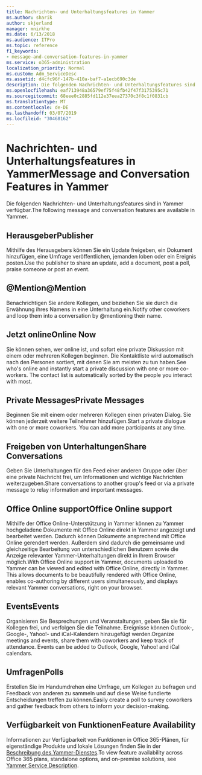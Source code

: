 ```yaml
---
title: Nachrichten- und Unterhaltungsfeatures in Yammer
ms.author: sharik
author: skjerland
manager: mnirkhe
ms.date: 6/13/2018
ms.audience: ITPro
ms.topic: reference
f1_keywords:
- message-and-conversation-features-in-yammer
ms.service: o365-administration
localization_priority: Normal
ms.custom: Adm_ServiceDesc
ms.assetid: d4cfc96f-147b-410a-baf7-a1ecb690c3de
description: Die folgenden Nachrichten- und Unterhaltungsfeatures sind in Yammer verfügbar.
ms.openlocfilehash: eaf713948a36579ef75f48fb42f47f3175395c71
ms.sourcegitcommit: 68eee0c2885fd112e37eea27370c3f8c1f0831cb
ms.translationtype: MT
ms.contentlocale: de-DE
ms.lasthandoff: 03/07/2019
ms.locfileid: "30468162"
---
```

# <a name="message-and-conversation-features-in-yammer"></a><span data-ttu-id="05d24-103">Nachrichten- und Unterhaltungsfeatures in Yammer</span><span class="sxs-lookup"><span data-stu-id="05d24-103">Message and Conversation Features in Yammer</span></span>

<span data-ttu-id="05d24-104">Die folgenden Nachrichten- und Unterhaltungsfeatures sind in Yammer verfügbar.</span><span class="sxs-lookup"><span data-stu-id="05d24-104">The following message and conversation features are available in Yammer.</span></span>
  
## <a name="publisher"></a><span data-ttu-id="05d24-105">Herausgeber</span><span class="sxs-lookup"><span data-stu-id="05d24-105">Publisher</span></span>
<span data-ttu-id="05d24-106"><a name="bkmk_Publisher"> </a></span><span class="sxs-lookup"><span data-stu-id="05d24-106"></span></span>

<span data-ttu-id="05d24-107">Mithilfe des Herausgebers können Sie ein Update freigeben, ein Dokument hinzufügen, eine Umfrage veröffentlichen, jemanden loben oder ein Ereignis posten.</span><span class="sxs-lookup"><span data-stu-id="05d24-107">Use the publisher to share an update, add a document, post a poll, praise someone or post an event.</span></span>
  
## <a name="mention"></a><span data-ttu-id="05d24-108">@Mention</span><span class="sxs-lookup"><span data-stu-id="05d24-108">@Mention</span></span>
<span data-ttu-id="05d24-109"><a name="bkmk_AtMention"> </a></span><span class="sxs-lookup"><span data-stu-id="05d24-109"></span></span>

<span data-ttu-id="05d24-110">Benachrichtigen Sie andere Kollegen, und beziehen Sie sie durch die Erwähnung ihres Namens in eine Unterhaltung ein.</span><span class="sxs-lookup"><span data-stu-id="05d24-110">Notify other coworkers and loop them into a conversation by @mentioning their name.</span></span>
  
## <a name="online-now"></a><span data-ttu-id="05d24-111">Jetzt online</span><span class="sxs-lookup"><span data-stu-id="05d24-111">Online Now</span></span>
<span data-ttu-id="05d24-112"><a name="bkmk_OnlineNow"> </a></span><span class="sxs-lookup"><span data-stu-id="05d24-112"></span></span>

<span data-ttu-id="05d24-p101">Sie können sehen, wer online ist, und sofort eine private Diskussion mit einem oder mehreren Kollegen beginnen. Die Kontaktliste wird automatisch nach den Personen sortiert, mit denen Sie am meisten zu tun haben.</span><span class="sxs-lookup"><span data-stu-id="05d24-p101">See who's online and instantly start a private discussion with one or more co-workers. The contact list is automatically sorted by the people you interact with most.</span></span>
  
## <a name="private-messages"></a><span data-ttu-id="05d24-115">Private Messages</span><span class="sxs-lookup"><span data-stu-id="05d24-115">Private Messages</span></span>
<span data-ttu-id="05d24-116"><a name="bkmk_PrivateMessages"> </a></span><span class="sxs-lookup"><span data-stu-id="05d24-116"></span></span>

<span data-ttu-id="05d24-p102">Beginnen Sie mit einem oder mehreren Kollegen einen privaten Dialog. Sie können jederzeit weitere Teilnehmer hinzufügen.</span><span class="sxs-lookup"><span data-stu-id="05d24-p102">Start a private dialogue with one or more coworkers. You can add more participants at any time.</span></span>
  
## <a name="share-conversations"></a><span data-ttu-id="05d24-119">Freigeben von Unterhaltungen</span><span class="sxs-lookup"><span data-stu-id="05d24-119">Share Conversations</span></span>
<span data-ttu-id="05d24-120"><a name="bkmk_ShareConversations"> </a></span><span class="sxs-lookup"><span data-stu-id="05d24-120"></span></span>

<span data-ttu-id="05d24-121">Geben Sie Unterhaltungen für den Feed einer anderen Gruppe oder über eine private Nachricht frei, um Informationen und wichtige Nachrichten weiterzugeben.</span><span class="sxs-lookup"><span data-stu-id="05d24-121">Share conversations to another group's feed or via a private message to relay information and important messages.</span></span>
  
## <a name="office-online-support"></a><span data-ttu-id="05d24-122">Office Online support</span><span class="sxs-lookup"><span data-stu-id="05d24-122">Office Online support</span></span>
<span data-ttu-id="05d24-123"><a name="bkmk_ShareConversations"> </a></span><span class="sxs-lookup"><span data-stu-id="05d24-123"></span></span>

<span data-ttu-id="05d24-p103">Mithilfe der Office Online-Unterstützung in Yammer können zu Yammer hochgeladene Dokumente mit Office Online direkt in Yammer angezeigt und bearbeitet werden. Dadurch können Dokumente ansprechend mit Office Online gerendert werden. Außerdem sind dadurch die gemeinsame und gleichzeitige Bearbeitung von unterschiedlichen Benutzern sowie die Anzeige relevanter Yammer-Unterhaltungen direkt in Ihrem Browser möglich.</span><span class="sxs-lookup"><span data-stu-id="05d24-p103">With Office Online support in Yammer, documents uploaded to Yammer can be viewed and edited with Office Online, directly in Yammer. This allows documents to be beautifully rendered with Office Online, enables co-authoring by different users simultaneously, and displays relevant Yammer conversations, right on your browser.</span></span>
  
## <a name="events"></a><span data-ttu-id="05d24-126">Events</span><span class="sxs-lookup"><span data-stu-id="05d24-126">Events</span></span>
<span data-ttu-id="05d24-127"><a name="bkmk_Events"> </a></span><span class="sxs-lookup"><span data-stu-id="05d24-127"></span></span>

<span data-ttu-id="05d24-p104">Organisieren Sie Besprechungen und Veranstaltungen, geben Sie sie für Kollegen frei, und verfolgen Sie die Teilnahme. Ereignisse können Outlook-, Google-, Yahoo!- und iCal-Kalendern hinzugefügt werden.</span><span class="sxs-lookup"><span data-stu-id="05d24-p104">Organize meetings and events, share them with coworkers and keep track of attendance. Events can be added to Outlook, Google, Yahoo! and iCal calendars.</span></span>
  
## <a name="polls"></a><span data-ttu-id="05d24-131">Umfragen</span><span class="sxs-lookup"><span data-stu-id="05d24-131">Polls</span></span>
<span data-ttu-id="05d24-132"><a name="bkmk_Polls"> </a></span><span class="sxs-lookup"><span data-stu-id="05d24-132"></span></span>

<span data-ttu-id="05d24-133">Erstellen Sie im Handumdrehen eine Umfrage, um Kollegen zu befragen und Feedback von anderen zu sammeln und auf diese Weise fundierte Entscheidungen treffen zu können.</span><span class="sxs-lookup"><span data-stu-id="05d24-133">Easily create a poll to survey coworkers and gather feedback from others to inform your decision-making.</span></span>
  
## <a name="feature-availability"></a><span data-ttu-id="05d24-134">Verfügbarkeit von Funktionen</span><span class="sxs-lookup"><span data-stu-id="05d24-134">Feature Availability</span></span>
<span data-ttu-id="05d24-135"><a name="bkmk_Polls"> </a></span><span class="sxs-lookup"><span data-stu-id="05d24-135"></span></span>

<span data-ttu-id="05d24-136">Informationen zur Verfügbarkeit von Funktionen in Office 365-Plänen, für eigenständige Produkte und lokale Lösungen finden Sie in der [Beschreibung des Yammer-Dienstes](yammer-service-description.md).</span><span class="sxs-lookup"><span data-stu-id="05d24-136">To view feature availability across Office 365 plans, standalone options, and on-premise solutions, see [Yammer Service Description](yammer-service-description.md).</span></span>
  

